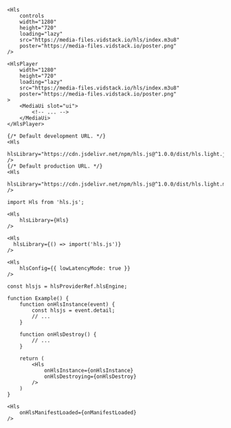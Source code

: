 <script>
import Layout from '../_Layout.md'
</script>

<Layout>

```jsx:copy:slot=usage
<Hls
	controls
	width="1280"
	height="720"
	loading="lazy"
	src="https://media-files.vidstack.io/hls/index.m3u8"
	poster="https://media-files.vidstack.io/poster.png"
/>
```

```jsx:copy:slot=player
<HlsPlayer
	width="1280"
	height="720"
	loading="lazy"
	src="https://media-files.vidstack.io/hls/index.m3u8"
	poster="https://media-files.vidstack.io/poster.png"
>
	<MediaUi slot="ui">
		<!-- ... -->
	</MediaUi>
</HlsPlayer>
```

```jsx:slot=loading-hls
{/* Default development URL. */}
<Hls
  hlsLibrary="https://cdn.jsdelivr.net/npm/hls.js@^1.0.0/dist/hls.light.js"
/>
{/* Default production URL. */}
<Hls
  hlsLibrary="https://cdn.jsdelivr.net/npm/hls.js@^1.0.0/dist/hls.light.min.js"
/>
```

```jsx:copy-highlight:slot=importing-hls{4}
import Hls from 'hls.js';

<Hls
	hlsLibrary={Hls}
/>
```

```jsx:copy-highlight:slot=dynamically-import-hls{2}
<Hls
  hlsLibrary={() => import('hls.js')}
/>
```

```jsx:copy-highlight:slot=configuring-hls{2}
<Hls
	hlsConfig={{ lowLatencyMode: true }}
/>
```

```js:slot=hls-engine
const hlsjs = hlsProviderRef.hlsEngine;
```

```jsx:copy-highlight:slot=hls-engine-events{13-14}
function Example() {
	function onHlsInstance(event) {
		const hlsjs = event.detail;
		// ...
	}

	function onHlsDestroy() {
		// ...
	}

	return (
		<Hls
			onHlsInstance={onHlsInstance}
			onHlsDestroying={onHlsDestroy}
		/>
	)
}
```

```jsx:copy-highlight:slot=hls-events{2}
<Hls
	onHlsManifestLoaded={onManifestLoaded}
/>
```

</Layout>
